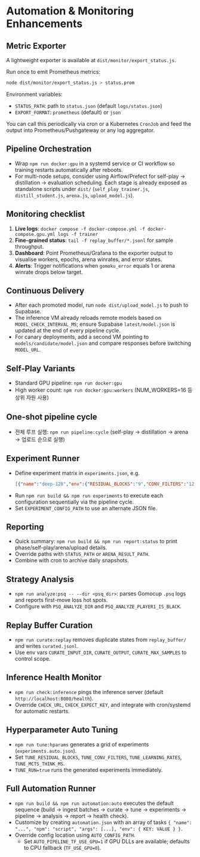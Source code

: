 # Automation & Monitoring Enhancements

## Metric Exporter
A lightweight exporter is available at `dist/monitor/export_status.js`.

Run once to emit Prometheus metrics:
```bash
node dist/monitor/export_status.js > status.prom
```
Environment variables:
- `STATUS_PATH`: path to `status.json` (default `logs/status.json`)
- `EXPORT_FORMAT`: `prometheus` (default) or `json`

You can call this periodically via cron or a Kubernetes `CronJob` and feed the output into Prometheus/Pushgateway or any log aggregator.

## Pipeline Orchestration
- Wrap `npm run docker:gpu` in a systemd service or CI workflow so training restarts automatically after reboots.
- For multi-node setups, consider using Airflow/Prefect for self-play → distillation → evaluation scheduling. Each stage is already exposed as standalone scripts under `dist/` (`self_play_trainer.js`, `distill_student.js`, `arena.js`, `upload_model.js`).

## Monitoring checklist
1. **Live logs**: `docker compose -f docker-compose.yml -f docker-compose.gpu.yml logs -f trainer`
2. **Fine-grained status**: `tail -f replay_buffer/*.jsonl` for sample throughput.
3. **Dashboard**: Point Prometheus/Grafana to the exporter output to visualise workers, epochs, arena winrates, and error states.
4. **Alerts**: Trigger notifications when `gomoku_error` equals 1 or arena winrate drops below target.

## Continuous Delivery
- After each promoted model, run `node dist/upload_model.js` to push to Supabase.
- The inference VM already reloads remote models based on `MODEL_CHECK_INTERVAL_MS`; ensure Supabase `latest/model.json` is updated at the end of every pipeline cycle.
- For canary deployments, add a second VM pointing to `models/candidate/model.json` and compare responses before switching `MODEL_URL`.


## Self-Play Variants
- Standard GPU pipeline: `npm run docker:gpu`
- High worker count: `npm run docker:gpu:workers` (NUM_WORKERS=16 등 상위 자원 사용)

## One-shot pipeline cycle
- 전체 루프 실행: `npm run pipeline:cycle` (self-play → distillation → arena → 업로드 순으로 실행)


## Experiment Runner
- Define experiment matrix in `experiments.json`, e.g.
  ```json
  [{"name":"deep-128","env":{"RESIDUAL_BLOCKS":"9","CONV_FILTERS":"128"}}]
  ```
- Run `npm run build && npm run experiments` to execute each configuration sequentially via the pipeline cycle.
- Set `EXPERIMENT_CONFIG_PATH` to use an alternate JSON file.


## Reporting
- Quick summary: `npm run build && npm run report:status` to print phase/self-play/arena/upload details.
- Override paths with `STATUS_PATH` or `ARENA_RESULT_PATH`.
- Combine with cron to archive daily snapshots.


## Strategy Analysis
- `npm run analyze:psq -- --dir <psq_dir>`: parses Gomocup `.psq` logs and reports first-move loss hot spots.
- Configure with `PSQ_ANALYZE_DIR` and `PSQ_ANALYZE_PLAYER1_IS_BLACK`.

## Replay Buffer Curation
- `npm run curate:replay` removes duplicate states from `replay_buffer/` and writes `curated.jsonl`.
- Use env vars `CURATE_INPUT_DIR`, `CURATE_OUTPUT`, `CURATE_MAX_SAMPLES` to control scope.

## Inference Health Monitor
- `npm run check:inference` pings the inference server (default `http://localhost:8080/health`).
- Override `CHECK_URL`, `CHECK_EXPECT_KEY`, and integrate with cron/systemd for automatic restarts.

## Hyperparameter Auto Tuning
- `npm run tune:hparams` generates a grid of experiments (`experiments.auto.json`).
- Set `TUNE_RESIDUAL_BLOCKS`, `TUNE_CONV_FILTERS`, `TUNE_LEARNING_RATES`, `TUNE_MCTS_THINK_MS`.
- `TUNE_RUN=true` runs the generated experiments immediately.


## Full Automation Runner
- `npm run build && npm run automation:auto` executes the default sequence (build → ingest batches → curate → tune → experiments → pipeline → analysis → report → health check).
- Customize by creating `automation.json` with an array of tasks `{ "name": "...", "npm": "script", "args": [...], "env": { KEY: VALUE } }`.
- Override config location using `AUTO_CONFIG_PATH`.
  - Set `AUTO_PIPELINE_TF_USE_GPU=1` if GPU DLLs are available; defaults to CPU fallback (`TF_USE_GPU=0`).
